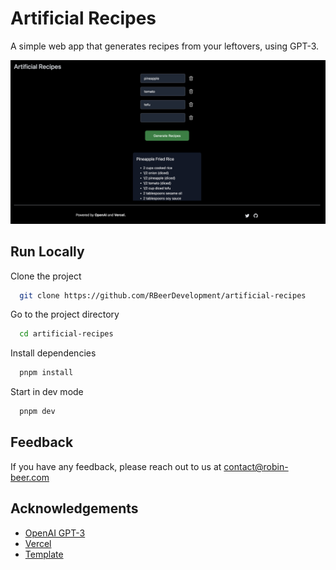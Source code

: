 
# Artificial Recipes

A simple web app that generates recipes from your leftovers, using GPT-3.

![Desktop Screenshot](screenshots/screenshot.png?raw=true "Desktop Screenshot")

## Run Locally

Clone the project

```bash
  git clone https://github.com/RBeerDevelopment/artificial-recipes
```

Go to the project directory

```bash
  cd artificial-recipes
```

Install dependencies

```bash
  pnpm install
```

Start in dev mode

```bash
  pnpm dev
```


## Feedback

If you have any feedback, please reach out to us at contact@robin-beer.com


## Acknowledgements

 - [OpenAI GPT-3](https://openai.com/api/)
 - [Vercel](https://vercel.com/)
 - [Template](https://vercel.com/templates/next.js/app-directory)


